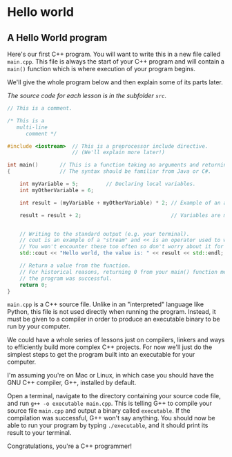 # Hello world

## A Hello World program
Here's our first C++ program. You will want to write this in a new file called
`main.cpp`. This file is always the start of your C++ program and will contain 
a `main()` function which is where execution of your program begins.

We'll give the whole program below and then explain some of its parts later.

_The source code for each lesson is in the subfolder `src`._

``` C++
// This is a comment.

/* This is a
   multi-line
      comment */

#include <iostream>  // This is a preprocessor include directive.
                     // (We'll explain more later!)

int main()       // This is a function taking no arguments and returning an integer.
{                // The syntax should be familiar from Java or C#.

    int myVariable = 5;         // Declaring local variables.
    int myOtherVariable = 6;

    int result = (myVariable + myOtherVariable) * 2; // Example of an arithemtic expression.

    result = result + 2;                             // Variables are mutable by default :(


    // Writing to the standard output (e.g. your terminal).
    // cout is an example of a "stream" and << is an operator used to write to a stream.
    // You won't encounter these too often so don't worry about it for now.
    std::cout << "Hello world, the value is: " << result << std::endl;

    // Return a value from the function.
    // For historical reasons, returning 0 from your main() function means
    // the program was successful.
    return 0;
}

```

`main.cpp` is a C++ source file. Unlike in an "interpreted" language like Python, 
this file is not used directly when running the program. Instead, it must be
given to a compiler in order to produce an executable binary to be run by your
computer.

We could have a whole series of lessons just on compilers, linkers and ways to
efficiently build more complex C++ projects. For now we'll just do the simplest
steps to get the program built into an executable for your computer.

I'm assuming you're on Mac or Linux, in which case you should have the GNU C++
compiler, G++, installed by default.

Open a terminal, navigate to the directory containing your source code file, and
run `g++ -o executable main.cpp`. This is telling G++ to compile your source file
`main.cpp` and output a binary called `executable`. If the compilation was 
successful, G++ won't say anything. You should now be able to run your program
by typing `./executable`, and it should print its result to your terminal.

Congratulations, you're a C++ programmer!